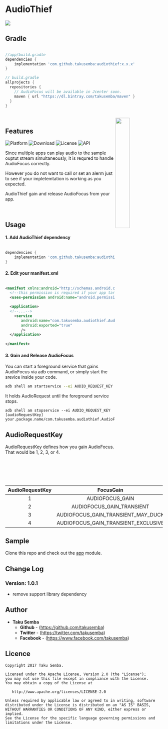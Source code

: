 # AudioThief

<img src="https://github.com/TakuSemba/AudioThief/blob/master/arts/logo.png">

## Gradle

```groovy

//app/build.gradle
dependencies {
    implementation 'com.github.takusemba:audiothief:x.x.x'
}

// build.gradle
allprojects {
  repositories {
    // AudioFocus will be available in Jcenter soon.
    maven { url "https://dl.bintray.com/takusemba/maven" }
  }
}

```

<br/>

<img src="https://github.com/TakuSemba/AudioThief/blob/master/arts/sample.gif" align="right" width="30%">

## Features
![Platform](http://img.shields.io/badge/platform-android-green.svg?style=flat)
![Download](https://api.bintray.com/packages/takusemba/maven/audiothief/images/download.svg)
![License](https://img.shields.io/badge/License-Apache%202.0-blue.svg)
![API](https://img.shields.io/badge/API-19%2B-brightgreen.svg?style=flat)

Since multiple apps can play audio to the sample ouptut stream simultaneously, it is requred to handle AudioFocus correctly.

However you do not want to call or set an alerm just to see if your impletemtation is working as you expected. 

AudioThief gain and release AudioFocus from your app.

<br/>

## Usage

#### 1. Add AudioThief dependency

```groovy

dependencies {
    implementation 'com.github.takusemba:audiothief:x.x.x'
}

```

#### 2. Edit your manifest.xml

```xml

<manifest xmlns:android="http://schemas.android.com/apk/res/android">
  <!--this permission is required if your app targets Android 9.0 (API level 28)-->
  <uses-permission android:name="android.permission.FOREGROUND_SERVICE"/>

  <application>
  <!--...-->
    <service
       android:name="com.takusemba.audiothief.AudioFocusGainService"
       android:exported="true"
       />
  </application>
       
</manifest>

```

#### 3. Gain and Release AudioFocus

You can start a foreground service that gains AudioFocus via adb command, or simply start the srevice inside your code.

```bash
adb shell am startservice --ei AUDIO_REQUEST_KEY [audioRequestKey] your.package.name/com.takusemba.audiothief.AudioFocusGainService
```

It holds AudioRequest until the foreground service stops.

```
adb shell am stopservice --ei AUDIO_REQUEST_KEY [audioRequestKey] your.package.name/com.takusemba.audiothief.AudioFocusGainService
```

## AudioRequestKey

AudioRequestKey defines how you gain AudioFocus. That would be 1, 2, 3, or 4.

|  AudioRequestKey  |  FocusGain  |  Usage  |  Content Type  |
| :---: | :---: | :---: | :---: |
|  1  |  AUDIOFOCUS_GAIN  |  USAGE_MEDIA  |  CONTENT_TYPE_MOVIE  |
|  2  |  AUDIOFOCUS_GAIN_TRANSIENT  |  USAGE_ALARM  |  CONTENT_TYPE_SONIFICATION  |
|  3  |  AUDIOFOCUS_GAIN_TRANSIENT_MAY_DUCK  |  USAGE_NOTIFICATION  |  CONTENT_TYPE_SONIFICATION  |
|  4  |  AUDIOFOCUS_GAIN_TRANSIENT_EXCLUSIVE  |  USAGE_ALARM  |  CONTENT_TYPE_SONIFICATION  |


## Sample
Clone this repo and check out the [app](https://github.com/TakuSemba/AudioThief/tree/master/app) module.

## Change Log

### Version: 1.0.1

  * remove support library dependency


## Author

* **Taku Semba**
    * **Github** - (https://github.com/takusemba)
    * **Twitter** - (https://twitter.com/takusemba)
    * **Facebook** - (https://www.facebook.com/takusemba)

## Licence
```
Copyright 2017 Taku Semba.

Licensed under the Apache License, Version 2.0 (the "License");
you may not use this file except in compliance with the License.
You may obtain a copy of the License at

   http://www.apache.org/licenses/LICENSE-2.0

Unless required by applicable law or agreed to in writing, software
distributed under the License is distributed on an "AS IS" BASIS,
WITHOUT WARRANTIES OR CONDITIONS OF ANY KIND, either express or implied.
See the License for the specific language governing permissions and
limitations under the License.
```


